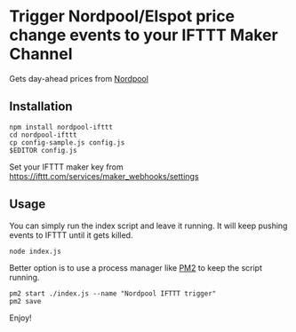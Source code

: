
# Trigger Nordpool/Elspot price change events to your IFTTT Maker Channel
Gets day-ahead prices from [Nordpool](http://www.nordpoolspot.com/Market-data1/Elspot/)

## Installation
    npm install nordpool-ifttt
    cd nordpool-ifttt
    cp config-sample.js config.js
    $EDITOR config.js

Set your IFTTT maker key from https://ifttt.com/services/maker_webhooks/settings

## Usage

You can simply run the index script and leave it running. It will keep pushing events to IFTTT until it gets killed.

    node index.js

Better option is to use a process manager like [PM2](http://pm2.keymetrics.io/) to keep the script running.

    pm2 start ./index.js --name "Nordpool IFTTT trigger"
    pm2 save

Enjoy!
